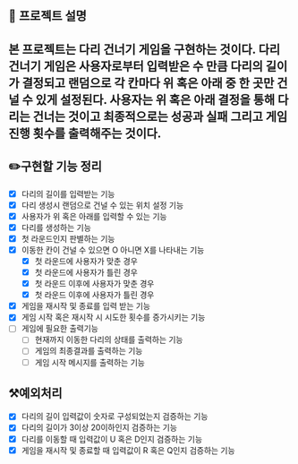 ## 📕 프로젝트 설명
본 프로젝트는 다리 건너기 게임을 구현하는 것이다. 다리 건너기 게임은 사용자로부터 입력받은 수 만큼 다리의 길이가 결정되고
랜덤으로 각 칸마다 위 혹은 아래 중 한 곳만 건널 수 있게 설정된다. 사용자는 위 혹은 아래 결정을 통해 다리는 건너는 것이고 
최종적으로는 성공과 실패 그리고 게임 진행 횟수를 출력해주는 것이다.
---
## ✏️구현할 기능 정리
- [x] 다리의 길이를 입력받는 기능
- [x] 다리 생성시 랜덤으로 건널 수 있는 위치 설정 기능
- [x] 사용자가 위 혹은 아래를 입력할 수 있는 기능
- [x] 다리를 생성하는 기능
- [x] 첫 라운드인지 판별하는 기능
- [x] 이동한 칸이 건널 수 있으면 O 아니면 X를 나타내는 기능
  - [x] 첫 라운드에 사용자가 맞춘 경우
  - [x] 첫 라운드에 사용자가 틀린 경우
  - [x] 첫 라운드 이후에 사용자가 맞춘 경우
  - [x] 첫 라운드 이후에 사용자가 틀린 경우
- [x] 게임을 재시작 및 종료를 입력 받는 기능
- [x] 게임 시작 혹은 재시작 시 시도한 횟수를 증가시키는 기능
- [ ] 게임에 필요한 출력기능
  - [ ] 현재까지 이동한 다리의 상태를 출력하는 기능
  - [ ] 게임의 최종결과를 출력하는 기능
  - [ ] 게임 시작 메시지를 출력하는 기능

## ⚒️예외처리
- [x] 다리의 길이 입력값이 숫자로 구성되었는지 검증하는 기능
- [x] 다리의 길이가 3이상 20이하인지 검증하는 기능
- [x] 다리를 이동할 때 입력값이 U 혹은 D인지 검증하는 기능
- [x] 게임을 재시작 및 종료할 때 입력값이 R 혹은 Q인지 검증하는 기능
